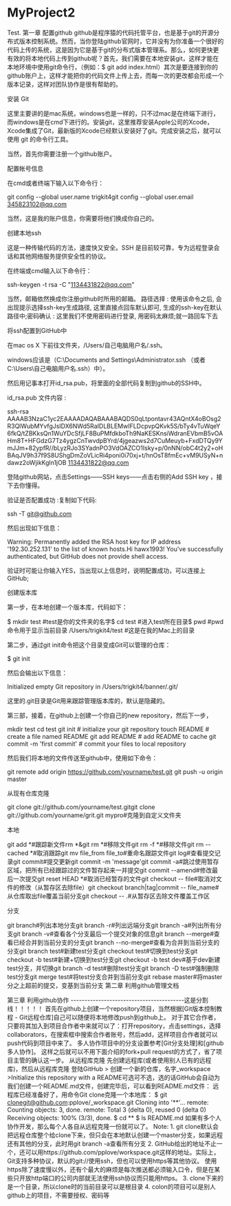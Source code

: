 # MyProject2
Test.
第一章 配置github
github是程序猿的代码托管平台，也是基于git的开源分布式版本控制系统。然而，当你登陆github官网时，它并没有为你准备一个很好的代码上传的系统，这是因为它是基于git的分布式版本管理系。那么，如何更快更有效的将本地代码上传到github呢？首先，我们需要在本地安装git，这样才能在本地环境中使用git命令行，（例如：$ git add index.html）其次是要连接到你的github账户上，这样才能把你的代码文件上传上去，而每一次的更改都会形成一个版本记录，这样对团队协作是很有帮助的。

安装 Git

这里主要讲的是mac系统，windows也是一样的，只不过mac是在终端下进行，而windows是在cmd下进行的。安装git，这里推荐安装Apple公司的Xcode，Xcode集成了Git，最新版的Xcode已经默认安装好了git。完成安装之后，就可以使用 git 的命令行工具。

当然，首先你需要注册一个github账户。

配置帐号信息

在cmd或者终端下输入以下命令行：

git config --global user.name trigkit4git config --global user.email 345823102@qq.com

当然，这是我的账户信息，你需要将他们换成你自己的。

创建本地ssh

这是一种传输代码的方法，速度快又安全。SSH 是目前较可靠，专为远程登录会话和其他网络服务提供安全性的协议。

在终端或cmd输入以下命令行：

ssh-keygen -t rsa -C "1134431822@qq.com"

当然，邮箱依然换成你注册github时所用的邮箱。
路径选择 : 使用该命令之后, 会出现提示选择ssh-key生成路径, 这里直接点回车默认即可, 生成的ssh-key在默认路径中;密码确认 : 这里我们不使用密码进行登录, 用密码太麻烦;就一路回车下去

将ssh配置到GitHub中

在mac os X 下前往文件夹，/Users/自己电脑用户名/.ssh。

windows应该是（C:\Documents and Settings\Administrator\.ssh （或者 C:\Users\自己电脑用户名\.ssh）中）。

然后用记事本打开id_rsa.pub，将里面的全部代码复制到github的SSH中。

id_rsa.pub 文件内容 :

ssh-rsa AAAAB3NzaC1yc2EAAAADAQABAAABAQDS0qLtpontavr43AQntX4oBOsg2R3QlWubMYvfgJsIDX6NWd5RaIDLBLEMwIFLDcpvpQKvk5S/bTy4vTuWqeY6fkQ/tZBKksQn1WuYDcSfjLF8BuPMfdkboTh9NaKESKnsiWdranEVbmB5vOAHm8T+HFGdzG7Tz4ygzCnTwvdpBYrd/4jgeazws2d7CuMeuyb+FxdDTQy9YmJJm+82ypfR//bLyzRJo3SYadnPO3VdOAZCO1Isky+p/0nNN/obC4t2y2+oHBAqJV9h37f9S8UShgDmZoVLicRi4poni0i70xj+t/hnOsT8fmEc+vM9USyN+ndawz2oWjikKgln1jOB 1134431822@qq.com

登陆github网站，点击Settings——SSH keys——点击右侧的Add SSH key ，接下去你懂得。



验证是否配置成功 :复制如下代码:

ssh -T git@github.com

然后出现如下信息：

Warning: Permanently added the RSA host key for IP address '192.30.252.131' to the list of known hosts.Hi hawx1993! You've successfully authenticated, but GitHub does not provide shell access.

验证时可能让你输入YES，当出现以上信息时，说明配置成功，可以连接上GitHub;

创建版本库

第一步，在本地创建一个版本库，代码如下：

$ mkdir test   #test是你的文件夹的名字$ cd test     #进入test所在目录$ pwd        #pwd命令用于显示当前目录    /Users/trigkit4/test #这是在我的Mac上的目录

第二步，通过git init命令把这个目录变成Git可以管理的仓库：

$ git init

然后会输出以下信息：

Initialized empty Git repository in /Users/trigkit4/banner/.git/

这里的.git目录是Git用来跟踪管理版本库的，默认是隐藏的。

第三部，接着，在github上创建一个你自己的new repository，然后下一步，

mkdir test  cd test   git init    # initialize your git repository  touch README  # create a file named README  git add README    # add README to cache  git commit -m 'first commit'  # commit your files to local repository  

然后我们将本地的文件传送至github中，使用如下命令：

git remote add origin https://github.com/yourname/test.git  git push -u origin master  

从现有仓库克隆

git clone git://github.com/yourname/test.gitgit clone git://github.com/yourname/grit.git mypro#克隆到自定义文件夹

本地

git add *#跟踪新文件rm *&git rm *#移除文件git rm -f *#移除文件git rm --cached *#取消跟踪git mv file_from file_to#重命名跟踪文件git log#查看提交记录git commit#提交更新git commit -m 'message'git commit -a#跳过使用暂存区域，把所有已经跟踪过的文件暂存起来一并提交git commit --amend#修改最后一次提交git reset HEAD *#取消已经暂存的文件git checkout -- file#取消对文件的修改（从暂存区去除file）git checkout branch|tag|commit -- file_name#从仓库取出file覆盖当前分支git checkout -- .#从暂存区去除文件覆盖工作区

分支

git branch#列出本地分支git branch -r#列出远端分支git branch -a#列出所有分支git branch -v#查看各个分支最后一个提交对象的信息git branch --merge#查看已经合并到当前分支的分支git branch --no-merge#查看为合并到当前分支的分支git branch test#新建test分支git checkout test#切换到test分支git checkout -b test#新建+切换到test分支git checkout -b test dev#基于dev新建test分支，并切换git branch -d test#删除test分支git branch -D test#强制删除test分支git merge test#将test分支合并到当前分支git rebase master#将master分之上超前的提交，变基到当前分支
第二章 利用github管理文档

第三章 利用github协作 -----------------------------------------这是分割线！！！！！ 
首先在github上创建一个repository项目，当然根据[Git版本控制教程 - Git远程仓库]自己可以随便将本地修改push到github上。 对于其它合作者，只要将其加入到项目合作者中来就可以了：打开repository，点击settings，选择collaborators，在搜索框中搜索合作者账号，然后add，这样项目合作者就可以push代码到项目中来了。
多人协作项目中的分支设置参考[Git分支处理]和[github 多人协作]。 这样之后就可以不用下面介绍的fork+pull request的方式了，省了项目主管的确认这一步。
从远程库克隆 先创建远程库(或者使用别人已有的远程库)，然后从远程库克隆 登陆GitHub > 创建一个新的仓库，名字_workspace >Initialize this repository with a README可选可不选，选的话GitHub会自动为我们创建一个README.md文件，创建完毕后，可以看到README.md文件： 远程库已经准备好了，用命令Git clone克隆一个本地库： $ git clonegit@github.com:pplove/_workspace.git Cloning into '**'... remote: Counting objects: 3, done. remote: Total 3 (delta 0), reused 0 (delta 0) Receiving objects: 100% (3/3), done. $ cd ** $ ls README.md 如果有多个人协作开发，那么每个人各自从远程克隆一份就可以了。 Note: 1. git clone默认会把远程仓库整个给clone下来，但只会在本地默认创建一个master分支，如果远程还有其他的分支，此时用git branch -a查看所有分支 2. GitHub给出的地址不止一个，还可以用https://github.com/pplove/workspace.git这样的地址。实际上，Git支持多种协议，默认的git://使用ssh，但也可以使用https等其他协议。 使用https除了速度慢以外，还有个最大的麻烦是每次推送都必须输入口令，但是在某些只开放http端口的公司内部就无法使用ssh协议而只能用https。 3. clone下来的是一个目录，所以clone时的当前目录可以是根目录 4. colon的项目可以是别人github上的项目，不需要授权、密码等
